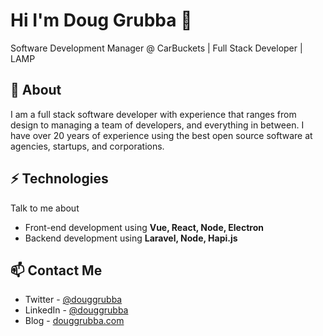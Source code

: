# Hi I'm Doug Grubba 👋
Software Development Manager @ CarBuckets | Full Stack Developer | LAMP

## 🥸 About
I am a full stack software developer with experience that ranges from design to managing a team of developers, and everything in between. I have over 20 years of experience using the best open source software at agencies, startups, and corporations.

## ⚡ Technologies
Talk to me about
- Front-end development using **Vue, React, Node, Electron**
- Backend development using **Laravel, Node, Hapi.js**

## 📫 Contact Me
- Twitter - [@douggrubba](https://twitter.com/douggrubba)
- LinkedIn - [@douggrubba](https://www.linkedin.com/in/douggrubba)
- Blog - [douggrubba.com](https://douggrubba.com)
